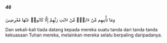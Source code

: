 ##### 46

<span class="ayah">وَمَا تَأْتِيهِم مِّنْ ءَايَةٍۢ مِّنْ ءَايَٰتِ رَبِّهِمْ إِلَّا كَانُوا۟ عَنْهَا مُعْرِضِينَ</span>

<span class="ayah_translation">Dan sekali-kali tiada datang kepada mereka suatu tanda dari tanda tanda kekuasaan Tuhan mereka, melainkan mereka selalu berpaling daripadanya.</span>

